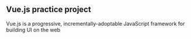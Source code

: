<h2>Vue.js practice project</h2>
<p>
Vue.js is a progressive, incrementally-adoptable JavaScript framework for building UI on the web
</p>
